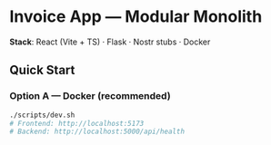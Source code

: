 
# Invoice App — Modular Monolith


**Stack**: React (Vite + TS) · Flask · Nostr stubs · Docker


## Quick Start


### Option A — Docker (recommended)
```bash
./scripts/dev.sh
# Frontend: http://localhost:5173
# Backend: http://localhost:5000/api/health
